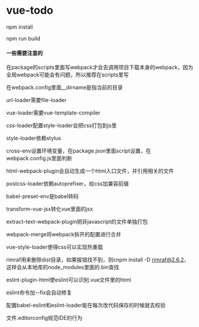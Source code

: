 # vue-todo

npm install

npm run build



#### 一些需要注意的
在package的scripts里面写webpack才会去调用项目下载本身的webpack，因为全局webpack可能会有问题，所以推荐在scripts里写

在webpack.config里面__dirname是指当前的目录

url-loader需要file-loader

vue-loader需要vue-template-compiler

css-loader配置style-loader会把css打包到js里

style-loader依赖stylus

cross-env设置环境变量，在package.json里面script设置，在webpack.config.js里面判断

html-webpack-plugin会自动生成一个html入口文件，并引用相关的文件

postcss-loader依赖autoprefixer，给css加兼容前缀

babel-preset-env是babel转码

transform-vue-jsx转化vue里面的jsx

extract-text-webpack-plugin把非javascript的文件单独打包

webpack-merge将webpack拆开的配置进行合并

vue-style-loader使得css可以实现热重载

rimraf用来删除dist目录，如果报错找不到，则cnpm install -D rimraf@2.6.2，这样会从本地库的node_modules里面的.bin查找

eslint-plugin-html使eslint可以识别.vue文件里的html

eslint命令加--fix会自动修复

配置babel-eslint和eslint-loader能在每次改代码保存的时候就去校验

文件.editorconfig规范IDE的行为

